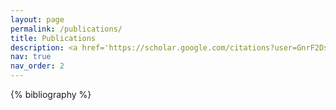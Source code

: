 ```yaml
---
layout: page
permalink: /publications/
title: Publications
description: <a href='https://scholar.google.com/citations?user=GnrF2DsAAAAJ&hl=en'>Link to my Google Scholar profile</
nav: true
nav_order: 2
---
```


<!-- _pages/publications.md -->

<!-- Bibsearch Feature -->

<!-- {% include bib_search.liquid %} -->

<div class="publications">

{% bibliography %}

</div>